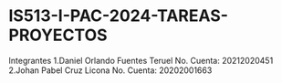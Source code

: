 # IS513-I-PAC-2024-TAREAS-PROYECTOS

Integrantes
1.Daniel Orlando Fuentes Teruel  No. Cuenta: 20212020451
2.Johan Pabel Cruz Licona        No. Cuenta: 20202001663